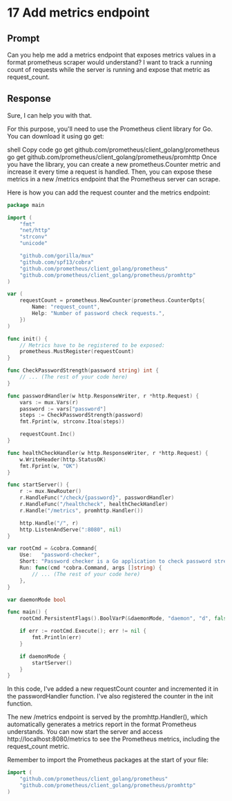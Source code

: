 # 17 Add metrics endpoint

## Prompt

Can you help me add a metrics endpoint that exposes metrics values in a format prometheus scraper would understand? I want to track a running count of requests while the server is running and expose that metric as request_count.

## Response

Sure, I can help you with that.

For this purpose, you'll need to use the Prometheus client library for Go. You can download it using go get:

shell
Copy code
go get github.com/prometheus/client_golang/prometheus
go get github.com/prometheus/client_golang/prometheus/promhttp
Once you have the library, you can create a new prometheus.Counter metric and increase it every time a request is handled. Then, you can expose these metrics in a new /metrics endpoint that the Prometheus server can scrape.

Here is how you can add the request counter and the metrics endpoint:

```go
package main

import (
	"fmt"
	"net/http"
	"strconv"
	"unicode"

	"github.com/gorilla/mux"
	"github.com/spf13/cobra"
	"github.com/prometheus/client_golang/prometheus"
	"github.com/prometheus/client_golang/prometheus/promhttp"
)

var (
	requestCount = prometheus.NewCounter(prometheus.CounterOpts{
		Name: "request_count",
		Help: "Number of password check requests.",
	})
)

func init() {
	// Metrics have to be registered to be exposed:
	prometheus.MustRegister(requestCount)
}

func CheckPasswordStrength(password string) int {
	// ... (The rest of your code here)
}

func passwordHandler(w http.ResponseWriter, r *http.Request) {
	vars := mux.Vars(r)
	password := vars["password"]
	steps := CheckPasswordStrength(password)
	fmt.Fprint(w, strconv.Itoa(steps))

	requestCount.Inc()
}

func healthCheckHandler(w http.ResponseWriter, r *http.Request) {
	w.WriteHeader(http.StatusOK)
	fmt.Fprint(w, "OK")
}

func startServer() {
	r := mux.NewRouter()
	r.HandleFunc("/check/{password}", passwordHandler)
	r.HandleFunc("/healthcheck", healthCheckHandler)
	r.Handle("/metrics", promhttp.Handler())

	http.Handle("/", r)
	http.ListenAndServe(":8080", nil)
}

var rootCmd = &cobra.Command{
	Use:   "password-checker",
	Short: "Password checker is a Go application to check password strength",
	Run: func(cmd *cobra.Command, args []string) {
		// ... (The rest of your code here)
	},
}

var daemonMode bool

func main() {
	rootCmd.PersistentFlags().BoolVarP(&daemonMode, "daemon", "d", false, "Start the password checker as a web server")

	if err := rootCmd.Execute(); err != nil {
		fmt.Println(err)
	}

	if daemonMode {
		startServer()
	}
}
```

In this code, I've added a new requestCount counter and incremented it in the passwordHandler function. I've also registered the counter in the init function.

The new /metrics endpoint is served by the promhttp.Handler(), which automatically generates a metrics report in the format Prometheus understands. You can now start the server and access http://localhost:8080/metrics to see the Prometheus metrics, including the request_count metric.

Remember to import the Prometheus packages at the start of your file:

```go
import (
	"github.com/prometheus/client_golang/prometheus"
	"github.com/prometheus/client_golang/prometheus/promhttp"
)
```
